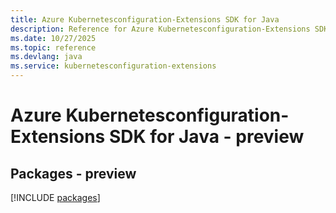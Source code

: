 ```yaml
---
title: Azure Kubernetesconfiguration-Extensions SDK for Java
description: Reference for Azure Kubernetesconfiguration-Extensions SDK for Java
ms.date: 10/27/2025
ms.topic: reference
ms.devlang: java
ms.service: kubernetesconfiguration-extensions
---
```

# Azure Kubernetesconfiguration-Extensions SDK for Java - preview
## Packages - preview
[!INCLUDE [packages](kubernetesconfiguration-extensions-index.md)]